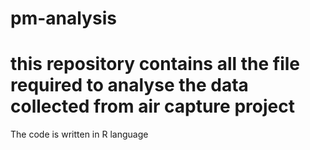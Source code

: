 # pm-analysis
# this repository contains all the file required to analyse the data collected from air capture project
The code is written in R language
